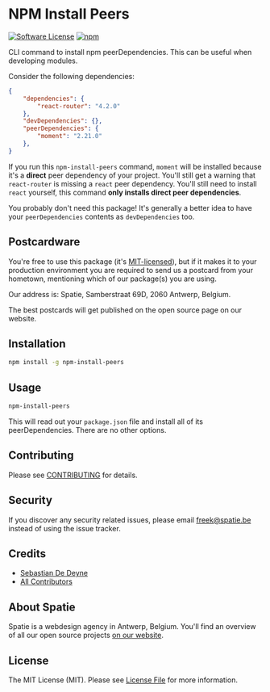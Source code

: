 # NPM Install Peers

[![Software License](https://img.shields.io/badge/license-MIT-brightgreen.svg?style=flat-square)](LICENSE.md)
[![npm](https://img.shields.io/npm/dt/npm-install-peers.svg?style=flat-square)](https://www.npmjs.com/package/npm-install-peers)

CLI command to install npm peerDependencies. This can be useful when developing modules.

Consider the following dependencies:

```json
{
    "dependencies": {
        "react-router": "4.2.0"
    },
    "devDependencies": {},
    "peerDependencies": {
        "moment": "2.21.0"
    },
}
```

If you run this `npm-install-peers` command, `moment` will be installed because it's a **direct** peer dependency of your project. You'll still get a warning that `react-router` is missing a `react` peer dependency. You'll still need to install `react` yourself, this command **only installs direct peer dependencies**.

You probably don't need this package! It's generally a better idea to have your `peerDependencies` contents as `devDependencies` too.

## Postcardware

You're free to use this package (it's [MIT-licensed](LICENSE.md)), but if it makes it to your production environment you are required to send us a postcard from your hometown, mentioning which of our package(s) you are using.

Our address is: Spatie, Samberstraat 69D, 2060 Antwerp, Belgium.

The best postcards will get published on the open source page on our website.

## Installation

```bash
npm install -g npm-install-peers
```

## Usage

```bash
npm-install-peers
```

This will read out your `package.json` file and install all of its peerDependencies. There are no other options.

## Contributing

Please see [CONTRIBUTING](CONTRIBUTING.md) for details.

## Security

If you discover any security related issues, please email [freek@spatie.be](mailto:freek@spatie.be) instead of using the issue tracker.

## Credits

- [Sebastian De Deyne](https://github.com/sebastiandedeyne)
- [All Contributors](../../contributors)

## About Spatie

Spatie is a webdesign agency in Antwerp, Belgium. You'll find an overview of all our open source projects [on our website](https://spatie.be/opensource).

## License

The MIT License (MIT). Please see [License File](LICENSE.md) for more information.
